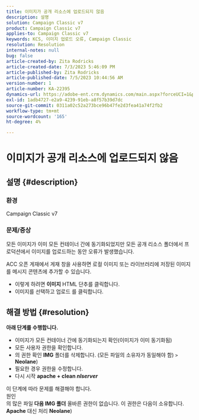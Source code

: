 ```yaml
---
title: 이미지가 공개 리소스에 업로드되지 않음
description: 설명
solution: Campaign Classic v7
product: Campaign Classic v7
applies-to: Campaign Classic v7
keywords: KCS, 이미지 업로드 오류, Campaign Classic
resolution: Resolution
internal-notes: null
bug: false
article-created-by: Zita Rodricks
article-created-date: 7/3/2023 5:46:09 PM
article-published-by: Zita Rodricks
article-published-date: 7/5/2023 10:44:56 AM
version-number: 1
article-number: KA-22395
dynamics-url: https://adobe-ent.crm.dynamics.com/main.aspx?forceUCI=1&pagetype=entityrecord&etn=knowledgearticle&id=ff97d978-c919-ee11-8f6e-6045bd006268
exl-id: 1adb4727-e2a9-4239-91eb-a8f57b39d7dc
source-git-commit: 0311a02c52a273bce96b47fe2d3fea41a74f2fb2
workflow-type: tm+mt
source-wordcount: '165'
ht-degree: 4%

---
```


# 이미지가 공개 리소스에 업로드되지 않음

## 설명 {#description}


### <b>환경 </b>

Campaign Classic v7

### <b>문제/증상</b>

모든 이미지가 이미 모든 컨테이너 간에 동기화되었지만 모든 공개 리소스 폴더에서 프로덕션에서 이미지를 업로드하는 동안 오류가 발생했습니다.

ACC 오픈 게재에서 게재 창을 사용하면 로컬 이미지 또는 라이브러리에 저장된 이미지를 메시지 콘텐츠에 추가할 수 있습니다.

- 이렇게 하려면 <b>이미지</b> HTML 단추를 클릭합니다.
- 이미지를 선택하고 업로드 를 클릭합니다.



## 해결 방법 {#resolution}

<b>아래 단계를 수행합니다.</b>
- 이미지가 모든 컨테이너 간에 동기화되는지 확인(이미지가 이미 동기화됨)
- 모든 사용자 권한을 확인합니다.
- 의 권한 확인 <b>IMG</b> 폴더를 삭제합니다. (모든 파일의 소유자가 동일해야 함) `>`  <b>Neolane</b>)
- 필요한 경우 권한을 수정합니다.
- 다시 시작 <b>apache + clean *nlserver</b>*


이 단계에 따라 문제를 해결해야 합니다.
<br>원인 <br>
의 많은 파일<b> 다음 </b><b>IMG 폴더</b> 올바른 권한이 없습니다. 이 권한은 다음이 소유합니다. <b>Apache</b> 대신 처리 <b>Neolane</b>)

